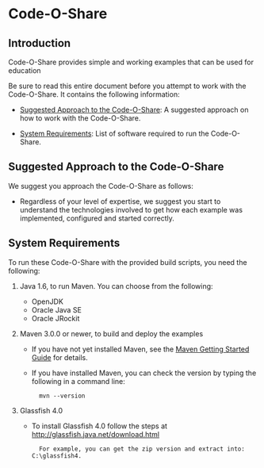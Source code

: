 Code-O-Share
====================


Introduction
---------------------

Code-O-Share provides simple and working examples that can be used for education

Be sure to read this entire document before you attempt to work with the Code-O-Share. It contains the following information:

* [Suggested Approach to the Code-O-Share](#suggestedApproach): A suggested approach on how to work with the Code-O-Share.

* [System Requirements](#systemrequirements): List of software required to run the Code-O-Share.


<a id="suggestedApproach"></a>
Suggested Approach to the Code-O-Share
--------------------------------------

We suggest you approach the Code-O-Share as follows:

* Regardless of your level of expertise, we suggest you start to understand the technologies involved to get how each example was implemented, configured and started correctly.

<a id="systemrequirements"></a>
System Requirements 
-------------

To run these Code-O-Share with the provided build scripts, you need the following:

1. Java 1.6, to run Maven. You can choose from the following:
    * OpenJDK
    * Oracle Java SE
    * Oracle JRockit

2. Maven 3.0.0 or newer, to build and deploy the examples
    * If you have not yet installed Maven, see the [Maven Getting Started Guide](http://maven.apache.org/guides/getting-started/index.html) for details.
    * If you have installed Maven, you can check the version by typing the following in a command line:

            mvn --version 

3. Glassfish 4.0
    * To install Glassfish 4.0 follow the steps at http://glassfish.java.net/download.html

            For example, you can get the zip version and extract into: C:\glassfish4.